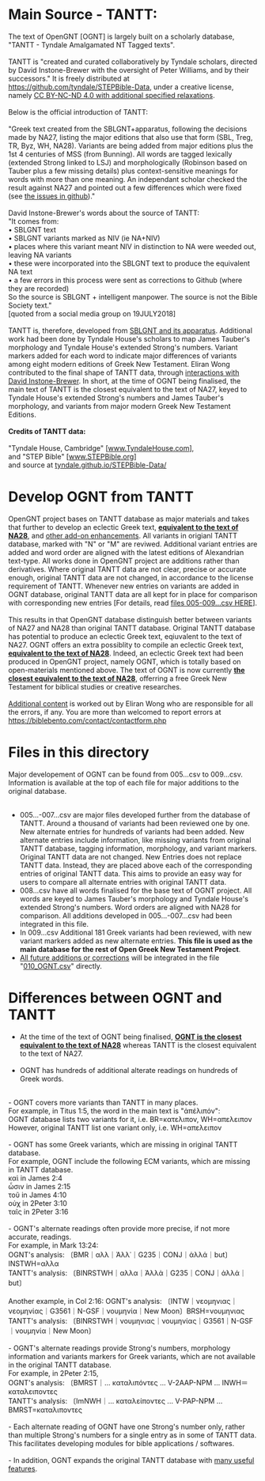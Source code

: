 # Main Source - TANTT:

The text of OpenGNT [OGNT] is largely built on a scholarly database, "TANTT - Tyndale Amalgamated NT Tagged texts".
<br><br>
TANTT is "created and curated collaboratively by Tyndale scholars, directed by David Instone-Brewer with the oversight of Peter Williams, and by their successors."  It is freely distributed at <a href='https://github.com/tyndale/STEPBible-Data' target='_blank'>https://github.com/tyndale/STEPBible-Data</a>, under a creative license, namely <a href='https://creativecommons.org/licenses/by-nd/4.0/legalcode' target='_blank'>CC BY-NC-ND 4.0 with additional specified relaxations</a>.
<br><br>
Below is the official introduction of TANTT:
<br><br>
"Greek text created from the SBLGNT+apparatus, following the decisions made by NA27, listing the major editions that also use that form (SBL, Treg, TR, Byz, WH, NA28). Variants are being added from major editions plus the 1st 4 centuries of MSS (from Bunning). All words are tagged lexically (extended Strong linked to LSJ) and morphologically (Robinson based on Tauber plus a few missing details) plus context-sensitive meanings for words with more than one meaning. An independant scholar checked the result against NA27 and pointed out a few differences which were fixed (see <a href='https://github.com/tyndale/STEPBible-Data/issues?q=is%3Aissue+is%3Aclosed' target='_blank'>the issues in github</a>)."
<br><br>
David Instone-Brewer's words about the source of TANTT:<br>
"It comes from:<br>
• SBLGNT text<br>
• SBLGNT variants marked as NIV (ie NA+NIV)<br>
• places where this variant meant NIV in distinction to NA were weeded out, leaving NA variants<br>
• these were incorporated into the SBLGNT text to produce the equivalent NA text<br>
• a few errors in this process were sent as corrections to Github (where they are recorded)<br>
So the source is SBLGNT + intelligent manpower. The source is not the Bible Society text."<br>
[quoted from a social media group on 19JULY2018]
<br><br>
TANTT is, therefore, developed from <a href='sblgnt.com' target='_blank'>SBLGNT and its apparatus</a>.  Additional work had been done by Tyndale House's scholars to map James Tauber's morphology and Tyndale House's extended Strong's numbers.  Variant markers added for each word to indicate major differences of variants among eight modern editions of Greek New Testament.  Eliran Wong contributed to the final shape of TANTT data, through <a href='https://github.com/tyndale/STEPBible-Data/issues?q=is%3Aissue+is%3Aclosed' target='_blank'>interactions with David Instone-Brewer</a>.  In short, at the time of OGNT being finalised, the main text of TANTT is the closest equivalent to the text of NA27, keyed to Tyndale House's extended Strong's numbers and James Tauber's morphology, and variants from major modern Greek New Testament Editions.
<br><br>
<b>Credits of TANTT data:</b>
<br><br>
"Tyndale House, Cambridge" [<a href='www.TyndaleHouse.com' target='_blank'>www.TyndaleHouse.com</a>],<br>
and "STEP Bible" [<a href='www.STEPBible.org' target='_blank'>www.STEPBible.org</a>]<br>
and source at <a href='tyndale.github.io/STEPBible-Data/' target='_blank'>tyndale.github.io/STEPBible-Data/</a>

# Develop OGNT from TANTT

OpenGNT project bases on TANTT database as major materials and takes that further to develop an eclectic Greek text, <a href='https://github.com/eliranwong/OpenGNT/tree/master/CompareOGNTwithNA28' target='_blank'><b>equivalent to the text of NA28</b></a>, and <a href='https://github.com/eliranwong/OpenGNT#enhancement--forthcoming-additions' target='_blank'>other add-on enhancements</a>.  All variants in origianl TANTT database, marked with "N" or "M" are reviwed.  Additional variant entries are added and word order are aligned with the latest editions of Alexandrian text-type.  All works done in OpenGNT project are additions rather than derivatives.  Where original TANTT data are not clear, precise or accurate enough, original TANTT data are not changed, in accordance to the license requirement of TANTT.  Whenever new entries on variants are added in OGNT database, original TANTT data are all kept for in place for comparison with corresponding new entries [For details, read <a href='https://github.com/eliranwong/OpenGNT/blob/master/From_TANTT_to_OpenGNT/005-009.csv.zip' target='_blank'>files 005-009...csv HERE</a>].
<br><br>
This results in that OpenGNT database distinguish better between variants of NA27 and NA28 than original TANTT database.  Original TANTT database has potential to produce an eclectic Greek text, eqiuvalent to the text of NA27.  OGNT offers an extra possiblity to compile an eclectic Greek text, <a href='https://github.com/eliranwong/OpenGNT/tree/master/CompareOGNTwithNA28'><b>equivalent to the text of NA28</b></a>.  Indeed, an eclectic Greek text had been produced in OpenGNT project, namely OGNT, which is totally based on open-materials mentioned above.  The text of OGNT is now currently <a href='https://github.com/eliranwong/OpenGNT/tree/master/CompareOGNTwithNA28'><b>the closest equivalent to the text of NA28</b></a>, offerring a free Greek New Testament for biblical studies or creative researches.
<br><br>
<a href='https://github.com/eliranwong/OpenGNT#enhancement--forthcoming-additions'>Additional content</a> is worked out by Eliran Wong who are responsible for all the errors, if any.  You are more than welcomed to report errors at <a href='https://biblebento.com/contact/contactform.php' target='_blank'>https://biblebento.com/contact/contactform.php</a>

# Files in this directory

Major developement of OGNT can be found from 005...csv to 009...csv.<br>
Information is available at the top of each file for major additions to the original database.<br>
<br>
- 005...-007...csv are major files developed further from the database of TANTT.  Around a thousand of variants had been reviewed one by one.  New alternate entries for hundreds of variants had been added.  New alternate entries include information, like missing variants from original TANTT database, tagging information, morphology, and variant markers.  Original TANTT data are not changed.  New Entries does not replace TANTT data.  Instead, they are placed above each of the corresponding entries of original TANTT data.  This aims to provide an easy way for users to compare all alternate entries with original TANTT data.<br>
- 008...csv have all words finalised for the base text of OGNT project.  All words are keyed to James Tauber's morphology and Tyndale House's extended Strong's numbers.  Word orders are aligned with NA28 for comparison.  All additions developed in 005...-007...csv had been integrated in this file.<br>
- In 009...csv Additional 181 Greek variants had been reviewed, with new variant markers added as new alternate entries.  <b>This file is used as the main database for the rest of Open Greek New Testament Project</b>.<br>
- <a href='https://github.com/eliranwong/OpenGNT#enhancement--forthcoming-additions'>All future additions or corrections</a> will be integrated in the file "<a href='https://github.com/eliranwong/OpenGNT/blob/master/OpenGNT.csv.zip'>010_OGNT.csv</a>" directly.

# Differences between OGNT and TANTT

- At the time of the text of OGNT being finalised, <a href='https://github.com/eliranwong/OpenGNT/tree/master/CompareOGNTwithNA28'><b>OGNT is the closest equivalent to the text of NA28</b></a> whereas TANTT is the closest equivalent to the text of NA27.<br><br>
- OGNT has hundreds of additional alterate readings on hundreds of Greek words.<br>
<br>
- OGNT covers more variants than TANTT in many places.<br>
For example, in Titus 1:5, the word in the main text is "ἀπέλιπόν":<br>
OGNT database lists two variants for it, i.e. BR=κατελιπον, WH=απελειπον<br>
However, original TANTT list one variant only, i.e. WH=απελειπον<br>
<br>
- OGNT has some Greek variants, which are missing in original TANTT database.<br>
For example, OGNT include the following ECM variants, which are missing in TANTT database.<br>
καὶ in James 2:4<br>
ὦσιν in James 2:15<br>
τοῦ in James 4:10<br>
οὐχ in 2Peter 3:10<br>
ταῖς in 2Peter 3:16<br>
<br>
- OGNT's alternate readings often provide more precise, if not more accurate, readings.<br>
For example, in Mark 13:24:<br>
OGNT's analysis: 〔BMR｜αλλ｜Ἀλλ᾿｜G235｜CONJ｜ἀλλά｜but〕INSTWH=αλλα<br>
TANTT's analysis: 〔BINRSTWH｜αλλα｜Ἀλλὰ｜G235｜CONJ｜ἀλλά｜but〕<br>
<br>
Another example, in Col 2:16:
OGNT's analysis: 〔INTW｜νεομηνιας｜νεομηνίας｜G3561｜N-GSF｜νουμηνία｜New Moon〕BRSH=νουμηνιας<br>
TANTT's analysis: 〔BINRSTWH｜νουμηνιας｜νουμηνίας｜G3561｜N-GSF｜νουμηνία｜New Moon〕<br>
<br>
- OGNT's alternate readings provide Strong's numbers, morphology information and variants markers for Greek variants, which are not available in the original TANTT database.<br>
For example, in 2Peter 2:15,<br>
OGNT's analysis: 〔BMRST｜... καταλιπόντες ... V-2AAP-NPM ... INWH＝καταλειποντες<br>
TANTT's analysis: 〔ImNWH｜... καταλείποντες ... V-PAP-NPM ... BMRST=καταλιποντες<br>
<br>
- Each alternate reading of OGNT have one Strong's number only, rather than multiple Strong's numbers for a single entry as in some of TANTT data.  This facilitates developing modules for bible applications / softwares.<br>
<br>
- In addition, OGNT expands the original TANTT database with <a href='https://github.com/eliranwong/OpenGNT#enhancement--forthcoming-additions' target='_blank'>many useful features</a>.
